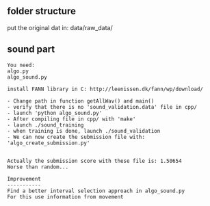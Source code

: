 folder structure
----------------

put the original dat in:
data/raw_data/



sound part
----------

    You need:
    algo.py
    algo_sound.py

    install FANN library in C: http://leenissen.dk/fann/wp/download/

    - Change path in function getAllWav() and main()
    - verify that there is no 'sound_validation.data' file in cpp/
    - launch 'python algo_sound.py'
    - After compiling file in cpp/ with 'make'
    - launch ./sound_training
    - when training is done, launch ./sound_validation
    - We can now create the submission file with: 'algo_create_submission.py'


    Actually the submission score with these file is: 1.50654
    Worse than random...
    
    Improvement
    -----------
    Find a better interval selection approach in algo_sound.py 
    For this use information from movement


